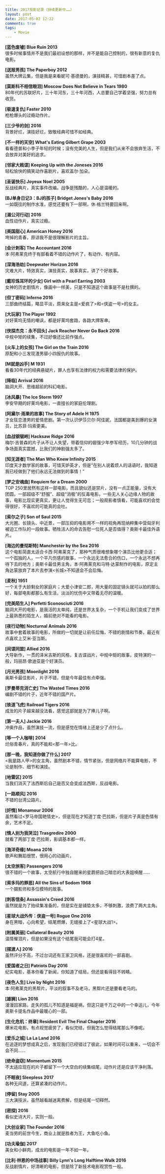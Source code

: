 ```yaml
---
title: 2017观影记录（持续更新中……）
layout: post
date: 2017-05-02 12:22
comments: true
tags: 
    - Movie
---
```

**[蓝色废墟]  Blue Ruin 2013**  
很多时候事情并不是我们最初设想的那样，并不是能自己控制的，很有新意的复仇电影。

**[送报男孩]  The Paperboy 2012**  
虽然大牌云集，但是我是来看妮可·基德曼的，演技精甚，可惜剧本差了点。

**[莫斯科不相信眼泪]  Moscow Does Not Believe in Tears 1980**  
80年代的苏联好片，三十年河东，三十年河西，人总要自己学着坚强，努力总有收货。

**[极速复仇] Faster 2010**  
枪枪爆头的过瘾动作片。

**[三少爷的剑]  2016**  
背景好烂，演技好烂，致敬经典可惜不如经典。

**[不一样的天空]  What's Eating Gilbert Grape 2003**  
看看德普和小李子年轻的时候；没有完美的人生，但是我们从来不会放弃生活，不会放弃对美好的追求。

**[邻家大贱谍]  Keeping Up with the Joneses 2016**  
轻松愉快的搞笑动作喜剧片，喜欢盖尔·加朵。

**[圣诞快乐] Joyeux Noel 2005**  
反战经典片，真实事件改编。战争是残酷的，人心是温暖的。

**[BJ单身日记3：BJ的孩子] Bridget Jones's Baby 2016**  
一如既往的制作水准，感觉还要有下一部啊，休·格兰特要回来啊。

**[湄公河行动] 2016**  
血性动作片，真实过瘾。

**[美国甜心]  American Honey 2016**  
垮掉的青春，原谅我不是很理解影片的主旨。

**[会计刺客]  The Accountant 2016**  
本·阿弗莱克终于有部看着不错的动作片了，有动作、有内容。

**[深海浩劫]  Deepwater Horizon 2016**  
灾难大片，特效真实，演技真实，故事真实，讲了个好故事。

**[戴珍珠耳环的少女] Girl with a Pearl Earring 2003**  
女神的历史剧情片，像画中一样美，只是不知道这个故事是不是杜撰的。

**[但丁密码]  Inferno 2016**  
三部曲终结篇，略显平淡，原来女主是<爱疯了>和<侠盗一号>的女主。

**[大玩家]  The Player 1992**  
对好莱坞无情的嘲讽，都是好莱坞套路，各路大牌客串。

**[侠探杰克：永不回头]  Jack Reacher Never Go Back 2016**  
中规中矩的续集，不过好像还比前作强点。

**[火车上的女孩]  The Girl on the Train 2016**  
原配和小三发现渣男替小四报仇的故事。

**[M就是凶手]  M 1931**  
看看30年代的经典悬疑片，罪人也享有法律的权力和需要法律的保护。


**[降临]  Arrival 2016**  
脑洞大开、思维超前的科幻电影。

**[冰风暴] The Ice Storm 1997**  
李安早期的好莱坞电影，一直擅长的家庭伦理剧。

**[阿黛尔·雨果的故事] The Story of Adele H 1975**  
才女狂恋渣男的爱情悲剧。第一次认识伊莎贝尔·阿佳妮，法国都是美到爆的女演员，比苏菲·玛索更美。

**[血战钢锯岭]  Hacksaw Ridge 2016**  
梅尔·吉普森的片子从不让人失望，带着信仰的倔强少年参军经历，10几分钟的战争场面真实震撼，比我们的神剧强太多了。

**[知无涯者] The Man Who Knew Infinity 2015**  
印度天才数学家的故事，可惜天妒英才，但是“在别人说着烦人的话语时，我知道我已经做到了他们永远无法做到的事情！”

**[梦之安魂曲] Requiem for a Dream 2000**  
TOP 250里居然有这样一部电影，而且貌似还是禁片，没有一点正能量，没有大团圆，一部超级不“舒服”、超级“消极”的反毒电影，一些无人关心边缘人物的故事，电影比现实更真实，更让人觉得生无可恋；一般观影者慎看，可能喜欢的会觉得很好，不喜欢的可能真的会吐。

**[索尔之子] Son of Saul 2015**  
大光圈、长镜头、中近景，一部压抑的电影用不一样的视角再现纳粹集中营匈牙利被迫工作队的一段故事。牺牲活人的命去告慰一位死人是否值得？奥斯卡最佳外语片。

**[海边的曼彻斯特] Manchester by the Sea 2016**  
这个电影简直太适合卡西·阿弗莱克了，那种气质很难想象哪个演员比他更合适；一个孤独的人，一个平凡伤感的故事，一个永远无法愈合的伤口，一个永远不想再待下去的地方；奥斯卡最佳男主角，本·阿弗莱克和马特·达蒙制作的电影，原定主角达蒙放弃了本片去参演<长城>不知道会不会后悔。


**[麦秋] 1951**  
一个关于大龄剩女的家庭片；大爱小津安二郎，用大量的固定镜头就可以拍的那么好，每部电影都那么有生活，淡淡的忧伤中又带着无尽的温暖。


**[完美陌生人] Perfetti Sconosciuti 2016**  
脑洞大开的电影，是我活的太单纯，还是世界太复杂，一个手机让我们变成了世界上最熟悉的陌生人，婚前绝对不能看的电影。


**[夜行动物] Nocturnal Animals 2016**  
故事中套着故事的电影，所做的一切就是让前任后悔，不错的剧情和节奏，最近有点喜欢上艾米·亚当斯。


**[间谍同盟] Allied 2016**  
大导新作，一贯的泽米吉斯的风格，复古谍战片，中规中矩的故事，皮特演的一般，玛丽昂·歌迪亚是个好演员。

**[月光男孩] Moonlight 2016**  
奥斯卡最佳影片，片子不错，但是今年最佳有点牵强。

**[罗曼蒂克消亡史]  The Wasted Times 2016**  
编剧不错的片子，近年不错的国产片。

**[铁道飞虎]  Railroad Tigers 2016**  
成龙的片子越来越没法看，感觉这部就是为了捧儿子啊。

**[第一夫人] Jackie 2016**  
冲奥作品，虽然演技一流，但是感觉在情绪上还是少了点什么。

**[等一个人咖啡] 2014**  
烂俗青春片，真的不能和<那一年>比。

**[那一晚，我知道你做了什么] 2017**  
<我是路人甲>的女主角，虽然剧本不错，情节紧张，但是网络片不能算电影，不论是制作、细节和演技。

**[地雷区] 2015**  
当我们消灭了法西斯后自己是否又会变成法西斯，反战电影。

**[一路顺风] 2016**  
不错的台湾公路片。

**[奸情] Monamour 2006**  
虽然看过<罗马帝国艳情史>，但是现在才知道丁度·巴拉斯，但是片子真是色情有余，艺术不足。

**[情人别为我哭泣] Trasgredire 2000**  
就看了两部丁度·巴拉斯，影调基本都一样。

**[海洋奇缘] Moana 2016**  
歌声和舞蹈很赞，很用心的动画片。

**[太空旅客] Passengers 2016**  
很不错的一个故事，太空航行中独自醒来的星爵把自己暗恋的大表姐唤醒……

**[索多玛的罪恶] All the Sins of Sodom 1968**  
一个摄影师和多位模特的故事。

**[刺客信条] Assassin's Creed 2016**  
虽然就是为了拍续集准备的，但是实在是铺垫太多，不够刺激，浪费了两大主角。

**[星球大战外传：侠盗一号] Rogue One 2016**  
身在黑暗，心向希望，结尾燃爆，无缝接上了<星球大战1>。

**[附属美丽] Collateral Beauty 2016**  
温情催泪片，但是如果没有这个结尾我可能会打4星。

**[摆渡人] 2016**  
虽然评分不高，不过台词还有王家卫风格，还是很喜欢的一部喜剧。

**[爱国者之日] Patriots Day 2016**  
纪实电影，基本你看了新闻，你知道了结局，但还是看得目不转睛。

**[夜色人生] Live by Night 2016**  
本·阿弗莱克的黑帮片，平淡的叙事不及老马，黑帮片还是要看老马的。

**[雄狮] Lion 2016**  
漫漫回家路，走失的孤儿不知道是福是祸，但这只是千万之中的一个幸运儿，今年奥斯卡提名作品中最暖心的一部。

**[生化危机：终章] Resident Evil The Final Chapter 2016**  
爆米花电影，有点视觉疲劳了，看似完结，但我怎么觉得结尾那么不像呢。

**[爱乐之城] La La Land 2016**  
在追逐的梦想成真之后，发现我们已经错过了彼此，如果时间可以重来，一切会不会不同……

**[绝命盗窃] Momentum 2015**  
不太适应现在的片子都留下一个大空白的续集结尾，动作片还是应该干净利落。

**[不眠夜] Sleepless 2017**  
各种无间道，还算紧凑的动作片。

**[停留] Stay 2005**  
三大演技派，虽然越看越迷离费解，但是结尾一切释然。

**[密探] 2016**  
看似史诗大片，实则一般。

**[大创业家] The Founder 2016**  
麦当劳的前世今生，商业上就是胜者为王，大鱼吃小鱼。

**[功夫瑜伽] 2017**  
美女和小鲜肉，成龙的电影是一年不如一年。

**[比利·林恩的中场战事] Billy Lynn's Long Halftime Walk 2016**  
反战剧情片，好清晰的电影，但是除了新技术电影观赏性一般。






